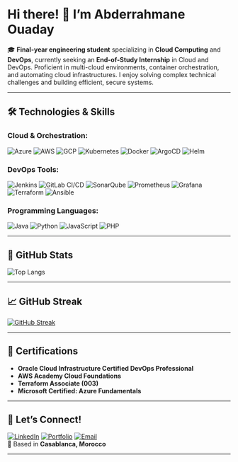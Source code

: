 # Hi there! 👋 I’m Abderrahmane Ouaday  

🎓 **Final-year engineering student** specializing in **Cloud Computing** and **DevOps**, currently seeking an **End-of-Study Internship** in Cloud and DevOps. Proficient in multi-cloud environments, container orchestration, and automating cloud infrastructures. I enjoy solving complex technical challenges and building efficient, secure systems.  

---

## 🛠 Technologies & Skills  

### **Cloud & Orchestration:**  
![Azure](https://img.shields.io/badge/Azure-0078D4?style=for-the-badge&logo=microsoft-azure&logoColor=white)
![AWS](https://img.shields.io/badge/AWS-232F3E?style=for-the-badge&logo=amazon-aws&logoColor=white)
![GCP](https://img.shields.io/badge/GCP-4285F4?style=for-the-badge&logo=google-cloud&logoColor=white)
![Kubernetes](https://img.shields.io/badge/Kubernetes-326CE5?style=for-the-badge&logo=kubernetes&logoColor=white)
![Docker](https://img.shields.io/badge/Docker-2496ED?style=for-the-badge&logo=docker&logoColor=white)
![ArgoCD](https://img.shields.io/badge/ArgoCD-F05032?style=for-the-badge&logo=argo&logoColor=white)
![Helm](https://img.shields.io/badge/Helm-0F1689?style=for-the-badge&logo=helm&logoColor=white)  

### **DevOps Tools:**  
![Jenkins](https://img.shields.io/badge/Jenkins-D24939?style=for-the-badge&logo=jenkins&logoColor=white)
![GitLab CI/CD](https://img.shields.io/badge/GitLab%20CI/CD-FCA121?style=for-the-badge&logo=gitlab&logoColor=white)
![SonarQube](https://img.shields.io/badge/SonarQube-4E9BCD?style=for-the-badge&logo=sonarqube&logoColor=white)
![Prometheus](https://img.shields.io/badge/Prometheus-E6522C?style=for-the-badge&logo=prometheus&logoColor=white)
![Grafana](https://img.shields.io/badge/Grafana-F46800?style=for-the-badge&logo=grafana&logoColor=white)
![Terraform](https://img.shields.io/badge/Terraform-623CE4?style=for-the-badge&logo=terraform&logoColor=white)
![Ansible](https://img.shields.io/badge/Ansible-EE0000?style=for-the-badge&logo=ansible&logoColor=white)  

### **Programming Languages:**  
![Java](https://img.shields.io/badge/Java-007396?style=for-the-badge&logo=java&logoColor=white)
![Python](https://img.shields.io/badge/Python-3776AB?style=for-the-badge&logo=python&logoColor=white)
![JavaScript](https://img.shields.io/badge/JavaScript-F7DF1E?style=for-the-badge&logo=javascript&logoColor=black)
![PHP](https://img.shields.io/badge/PHP-777BB4?style=for-the-badge&logo=php&logoColor=white)  

---

## 🚀 GitHub Stats  
![Top Langs](https://github-readme-stats.vercel.app/api/top-langs/?username=AbderrahmaneOd&layout=compact&theme=radical)  

---

## 📈 GitHub Streak  
[![GitHub Streak](https://github-readme-streak-stats.herokuapp.com/?user=AbderrahmaneOd&theme=radical)](https://git.io/streak-stats)  

---

## 📜 Certifications  
- **Oracle Cloud Infrastructure Certified DevOps Professional**  
- **AWS Academy Cloud Foundations**  
- **Terraform Associate (003)**  
- **Microsoft Certified: Azure Fundamentals**  

---

## 💬 Let’s Connect! 


[![LinkedIn](https://img.shields.io/badge/LinkedIn-0077B5?style=for-the-badge&logo=linkedin&logoColor=white)](https://www.linkedin.com/in/abderrahmane-ouaday)
[![Portfolio](https://img.shields.io/badge/Portfolio-1DA1F2?style=for-the-badge&logo=firefox&logoColor=white)](https://aouaday.me)
[![Email](https://img.shields.io/badge/Email-D14836?style=for-the-badge&logo=gmail&logoColor=white)](mailto:abderrahmane.ouaday@gmail.com)  
📍 Based in **Casablanca, Morocco**  

--- 
